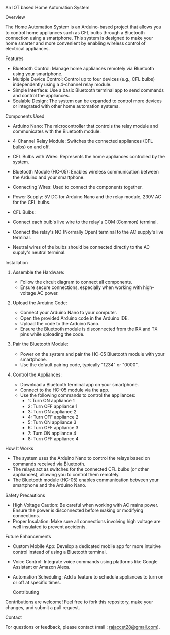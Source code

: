 
An IOT based Home Automation System

 Overview

The Home Automation System is an Arduino-based project that allows you to control home appliances such as CFL bulbs through a Bluetooth connection using a smartphone. This system is designed to make your home smarter and more convenient by enabling wireless control of electrical appliances.

 Features

- Bluetooth Control: Manage home appliances remotely via Bluetooth using your smartphone.
- Multiple Device Control: Control up to four devices (e.g., CFL bulbs) independently using a 4-channel relay module.
- Simple Interface: Use a basic Bluetooth terminal app to send commands and control the appliances.
- Scalable Design: The system can be expanded to control more devices or integrated with other home automation systems.

 Components Used

- Arduino Nano: The microcontroller that controls the relay module and communicates with the Bluetooth module.
- 4-Channel Relay Module: Switches the connected appliances (CFL bulbs) on and off.
- CFL Bulbs with Wires: Represents the home appliances controlled by the system.
- Bluetooth Module (HC-05): Enables wireless communication between the Arduino and your smartphone.
- Connecting Wires: Used to connect the components together.
- Power Supply: 5V DC for Arduino Nano and the relay module, 230V AC for the CFL bulbs.

 - CFL Bulbs:
  - Connect each bulb's live wire to the relay's COM (Common) terminal.
  - Connect the relay's NO (Normally Open) terminal to the AC supply's live terminal.
  - Neutral wires of the bulbs should be connected directly to the AC supply's neutral terminal.

 Installation

1. Assemble the Hardware:
   - Follow the circuit diagram to connect all components.
   - Ensure secure connections, especially when working with high-voltage AC power.

2. Upload the Arduino Code:
   - Connect your Arduino Nano to your computer.
   - Open the provided Arduino code in the Arduino IDE.
   - Upload the code to the Arduino Nano.
   - Ensure the Bluetooth module is disconnected from the RX and TX pins while uploading the code.

3. Pair the Bluetooth Module:
   - Power on the system and pair the HC-05 Bluetooth module with your smartphone.
   - Use the default pairing code, typically "1234" or "0000".

4. Control the Appliances:
   - Download a Bluetooth terminal app on your smartphone.
   - Connect to the HC-05 module via the app.
   - Use the following commands to control the appliances:
     - 1: Turn ON appliance 1
     - 2: Turn OFF appliance 1
     - 3: Turn ON appliance 2
     - 4: Turn OFF appliance 2
     - 5: Turn ON appliance 3
     - 6: Turn OFF appliance 3
     - 7: Turn ON appliance 4
     - 8: Turn OFF appliance 4

 How It Works

- The system uses the Arduino Nano to control the relays based on commands received via Bluetooth.
- The relays act as switches for the connected CFL bulbs (or other appliances), allowing you to control them remotely.
- The Bluetooth module (HC-05) enables communication between your smartphone and the Arduino Nano.

 Safety Precautions

- High Voltage Caution: Be careful when working with AC mains power. Ensure the power is disconnected before making or modifying connections.
- Proper Insulation: Make sure all connections involving high voltage are well insulated to prevent accidents.

 Future Enhancements

- Custom Mobile App: Develop a dedicated mobile app for more intuitive control instead of using a Bluetooth terminal.
- Voice Control: Integrate voice commands using platforms like Google Assistant or Amazon Alexa.
- Automation Scheduling: Add a feature to schedule appliances to turn on or off at specific times.

  Contributing

Contributions are welcome! Feel free to fork this repository, make your changes, and submit a pull request.

 Contact

For questions or feedback, please contact (mail : rajaccet28@gmail.com).

